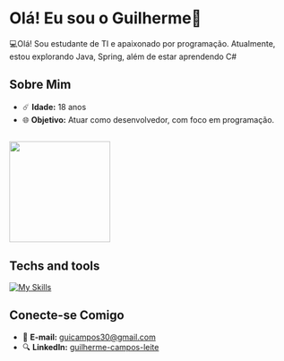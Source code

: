 # Olá! Eu sou o Guilherme👋

💻Olá! Sou estudante de TI e apaixonado por programação. Atualmente, estou explorando Java, Spring, além de estar aprendendo C#

## Sobre Mim

- ☄️ **Idade:** 18 anos
- 🌐 **Objetivo:** Atuar como desenvolvedor, com foco em programação.
 
##

<div>
  <img height="180cm" src="https://github-readme-stats.vercel.app/api/top-langs/?username=GuiiCampos&layout=compact&langs_count=16&theme=dark"/>
</div>

## Techs and tools

[![My Skills](https://skillicons.dev/icons?i=java,spring,postman,ubuntu,postgres,git,cs,javascript)](https://skillicons.dev)

## Conecte-se Comigo

- 📧 **E-mail:** [guicampos30@gmail.com](mailto:guicampos30@gmail.com)
- 🔍 **LinkedIn:** [guilherme-campos-leite](https://www.linkedin.com/in/guilherme-campos-leite-091365302/)
